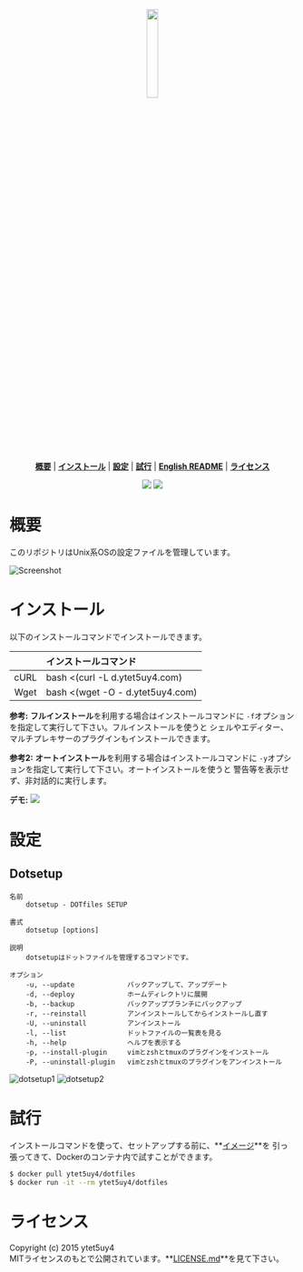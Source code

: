 <p align='center'>
<img width=20% src='https://media.githubusercontent.com/media/ytet5uy4/img/master/dotfiles/dotfiles.png'>
</p>

<p align='center'>
<b><a href='#概要'>概要</a></b>
|
<b><a href='#インストール'>インストール</a></b>
|
<b><a href='#設定'>設定</a></b>
|
<b><a href='#試行'>試行</a></b>
|
<b><a href='//github.com/ytet5uy4/dotfiles/blob/master/README.md'>English README</a></b>
|
<b><a href='#ライセンス'>ライセンス</a></b>
</p>

<p align='center'>
<a href='//github.com/ytet5uy4/dotfiles/blob/master/LICENSE.md'><img src='https://img.shields.io/github/license/mashape/apistatus.svg?style=flat-square'></a>
<img src='https://img.shields.io/badge/platform-GNU%2FLinux%20|%20Darwin%20|%20MSYS2-lightgrey.svg?style=flat-square'>
</p>

# 概要
このリポジトリはUnix系OSの設定ファイルを管理しています。

![Screenshot]

# インストール
以下のインストールコマンドでインストールできます。

|      | インストールコマンド                   |
|:----:|:---------------------------------------|
| cURL | bash <(curl -L d.ytet5uy4.com)         |
| Wget | bash <(wget -O - d.ytet5uy4.com)       |

**参考:** **フルインストール**を利用する場合はインストールコマンドに
`-f`オプションを指定して実行して下さい。フルインストールを使うと
シェルやエディター、マルチプレキサーのプラグインもインストールできます。

**参考2:** **オートインストール**を利用する場合はインストールコマンドに
`-y`オプションを指定して実行して下さい。オートインストールを使うと
警告等を表示せず、非対話的に実行します。

**デモ:**
[![](https://media.githubusercontent.com/media/ytet5uy4/img/master/dotfiles/demo.png)][asciinema]

# 設定
## Dotsetup

    名前
        dotsetup - DOTfiles SETUP

    書式
        dotsetup [options]

    説明
        dotsetupはドットファイルを管理するコマンドです。

    オプション
        -u, --update             バックアップして、アップデート
        -d, --deploy             ホームディレクトリに展開
        -b, --backup             バックアップブランチにバックアップ
        -r, --reinstall          アンインストールしてからインストールし直す
        -U, --uninstall          アンインストール
        -l, --list               ドットファイルの一覧表を見る
        -h, --help               ヘルプを表示する
        -p, --install-plugin     vimとzshとtmuxのプラグインをインストール
        -P, --uninstall-plugin   vimとzshとtmuxのプラグインをアンインストール

![dotsetup1]
![dotsetup2]

# 試行
インストールコマンドを使って、セットアップする前に、**[イメージ]**を
引っ張ってきて、Dockerのコンテナ内で試すことができます。

```bash
$ docker pull ytet5uy4/dotfiles
$ docker run -it --rm ytet5uy4/dotfiles
```

# ライセンス
Copyright (c) 2015 ytet5uy4  
MITライセンスのもとで公開されています。**[LICENSE.md]**を見て下さい。


[Screenshot]: https://media.githubusercontent.com/media/ytet5uy4/img/master/dotfiles/screenshot.png
[asciinema]: //asciinema.org/a/3pumub4jgh5rl6hfkj06nnbd5
[dotsetup1]: https://media.githubusercontent.com/media/ytet5uy4/img/master/dotfiles/dotsetup1.png
[dotsetup2]: https://media.githubusercontent.com/media/ytet5uy4/img/master/dotfiles/dotsetup2.png
[イメージ]: //hub.docker.com/r/ytet5uy4/dotfiles
[LICENSE.md]: //github.com/ytet5uy4/dotfiles/blob/master/LICENSE.md

